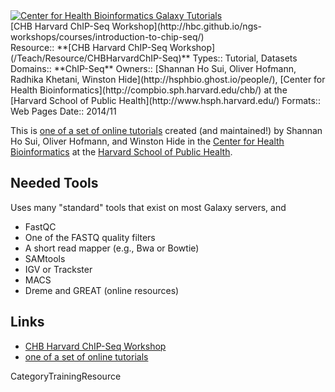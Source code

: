 <div class='center'><a href='http://hbc.github.io/ngs-workshops/about/'><img src='/Images/Logos/CHBHarvard.png' alt='Center for Health Bioinformatics Galaxy Tutorials'  /></a></div>
<div class="title">[CHB Harvard ChIP-Seq Workshop](http://hbc.github.io/ngs-workshops/courses/introduction-to-chip-seq/)</div>



<div class='deploymentbox'>
 Resource:: **[CHB Harvard ChIP-Seq Workshop](/Teach/Resource/CHBHarvardChIP-Seq)**
 Types:: Tutorial, Datasets
 Domains:: **ChIP-Seq** 
 Owners:: [Shannan Ho Sui, Oliver Hofmann, Radhika Khetani, Winston Hide](http://hsphbio.ghost.io/people/), [Center for Health Bioinformatics](http://compbio.sph.harvard.edu/chb/) at the [Harvard School of Public Health](http://www.hsph.harvard.edu/) 
 Formats:: Web Pages  
 Date:: 2014/11
</div>

This is [one of a set of online tutorials](http://hbc.github.io/ngs-workshops/courses/) created (and maintained!) by Shannan Ho Sui, Oliver Hofmann, and Winston Hide in the [Center for Health Bioinformatics](http://compbio.sph.harvard.edu/chb/) at the [Harvard School of Public Health](http://www.hsph.harvard.edu/).

## Needed Tools

Uses many "standard" tools that exist on most Galaxy servers, and

* FastQC
* One of the FASTQ quality filters
* A short read mapper (e.g., Bwa or Bowtie)
* SAMtools
* IGV or Trackster
* MACS
* Dreme and GREAT (online resources)

## Links

* [CHB Harvard ChIP-Seq Workshop](http://hbc.github.io/ngs-workshops/courses/introduction-to-chip-seq/)
* [one of a set of online tutorials](http://hbc.github.io/ngs-workshops/courses/)


CategoryTrainingResource
